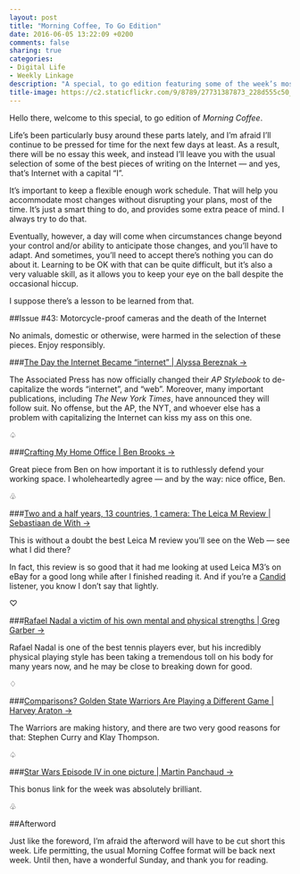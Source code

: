 ```yaml
---
layout: post
title: "Morning Coffee, To Go Edition"
date: 2016-06-05 13:22:09 +0200
comments: false
sharing: true
categories: 
- Digital Life
- Weekly Linkage
description: "A special, to go edition featuring some of the week’s most interesting pieces of writing." 
title-image: https://c2.staticflickr.com/9/8789/27731387873_228d555c50_o.jpg
---
```


Hello there, welcome to this special, to go edition of _Morning Coffee_. 

Life’s been particularly busy around these parts lately, and I’m afraid I’ll continue to be pressed for time for the next few days at least. As a result, there will be no essay this week, and instead I’ll leave you with the usual selection of some of the best pieces of writing on the Internet — and yes, that’s Internet with a capital “I”.

It’s important to keep a flexible enough work schedule. That will help you accommodate most changes without disrupting your plans, most of the time. It’s just a smart thing to do, and provides some extra peace of mind. I always try to do that.

Eventually, however, a day will come when circumstances change beyond your control and/or ability to anticipate those changes, and you’ll have to adapt. And sometimes, you’ll need to accept there’s nothing you can do about it. Learning to be OK with that can be quite difficult, but it’s also a very valuable skill, as it allows you to keep your eye on the ball despite the occasional hiccup.

I suppose there’s a lesson to be learned from that.
 

##Issue \#43: Motorcycle-proof cameras and the death of the Internet

No animals, domestic or otherwise, were harmed in the selection of these pieces. Enjoy responsibly.

###[The Day the Internet Became “internet” | Alyssa Bereznak →](https://theringer.com/the-day-the-internet-became-internet-9d884194abe3#.i4etjwvau)

The Associated Press has now officially changed their _AP Stylebook_ to de-capitalize the words “internet”, and “web”. Moreover, many important publications, including _The New York Times_, have announced they will follow suit. No offense, but the AP, the NYT, and whoever else has a problem with capitalizing the Internet can kiss my ass on this one.

<p class="card-separator">♤</p>

###[Crafting My Home Office | Ben Brooks →](https://brooksreview.net/2016/06/home-office/)

Great piece from Ben on how important it is to ruthlessly defend your working space. I wholeheartedly agree — and by the way: nice office, Ben.
 
<p class="card-separator">♧</p>

###[Two and a half years, 13 countries, 1 camera: The Leica M Review | Sebastiaan de With →](https://medium.com/@sdw/two-and-a-half-years-13-countries-1-camera-the-leica-m-review-6fb09b84d8b3#.l6vbg6f2h)

This is without a doubt the best Leica M review you’ll see on the Web — see what I did there?

In fact, this review is so good that it had me looking at used Leica M3’s on eBay for a good long while after I finished reading it. And if you’re a [Candid](http://www.candid.fm) listener, you know I don’t say that lightly.

<p class="card-separator">♡</p>

###[Rafael Nadal a victim of his own mental and physical strengths | Greg Garber →](http://espn.go.com/tennis/french16/story/_/id/12187672)

Rafael Nadal is one of the best tennis players ever, but his incredibly physical playing style has been taking a tremendous toll on his body for many years now, and he may be close to breaking down for good.

<p class="card-separator">♢</p>

###[Comparisons? Golden State Warriors Are Playing a Different Game | Harvey Araton →](http://www.nytimes.com/2016/06/01/sports/basketball/golden-state-warriors-oklahoma-city-thunder-nba-playoffs.html)

The Warriors are making history, and there are two very good reasons for that: Stephen Curry and Klay Thompson.

<p class="card-separator">♤</p>

###[Star Wars Episode IV in one picture | Martin Panchaud →](http://swanh.net)

This bonus link for the week was absolutely brilliant.
 
<p class="card-separator">♧</p>


##Afterword

Just like the foreword, I’m afraid the afterword will have to be cut short this week. Life permitting, the usual Morning Coffee format will be back next week. Until then, have a wonderful Sunday, and thank you for reading.